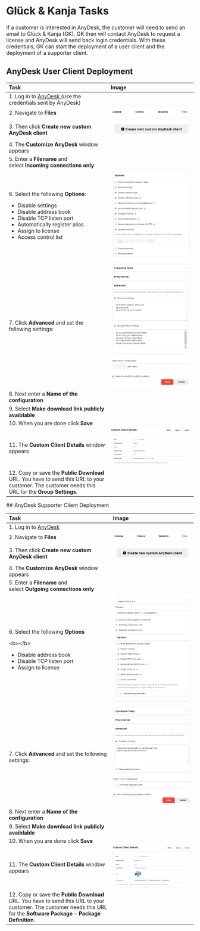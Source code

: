 # Glück & Kanja Tasks

If a customer is interested in AnyDesk, the customer will need to send an email to Glück & Kanja \(GK\). GK then will contact AnyDesk to request a license and AnyDesk will send back login credentials. With these credentials, GK can start the deployment of a user client and the deployment of a supporter client.

## AnyDesk User Client Deployment

<table>
  <thead>
    <tr>
      <th style="text-align:left">Task</th>
      <th style="text-align:left">Image</th>
    </tr>
  </thead>
  <tbody>
    <tr>
      <td style="text-align:left">1. Log in to <a href="https://my.anydesk.com/login">AnyDesk </a>(use the
        <br
        />credentials sent by AnyDesk)</td>
      <td style="text-align:left"></td>
    </tr>
    <tr>
      <td style="text-align:left">2. Navigate to <b>Files</b>
      </td>
      <td style="text-align:left">
        <img src="../../.gitbook/assets/image.png" alt/>
      </td>
    </tr>
    <tr>
      <td style="text-align:left">3. Then click <b>Create new custom AnyDesk client</b>
      </td>
      <td style="text-align:left">
        <img src="../../.gitbook/assets/anydesk_createnewclient.PNG" alt/>
      </td>
    </tr>
    <tr>
      <td style="text-align:left">4. The <b>Customize AnyDesk</b> window appears</td>
      <td style="text-align:left"></td>
    </tr>
    <tr>
      <td style="text-align:left">5. Enter a <b>Filename</b> and
        <br />select <b>Incoming connections only</b>
      </td>
      <td style="text-align:left"></td>
    </tr>
    <tr>
      <td style="text-align:left">
        <p>6. Select the following <b>Options</b>:
          <br />
        </p>
        <ul>
          <li>Disable settings</li>
          <li>Disable address book</li>
          <li>Disable TCP listen port</li>
          <li>Automatically register alias</li>
          <li>Assign to license</li>
          <li>Access control list</li>
        </ul>
      </td>
      <td style="text-align:left">
        <img src="../../.gitbook/assets/anydesk_options.png" alt/>
      </td>
    </tr>
    <tr>
      <td style="text-align:left">
        <p>7. Click <b>Advanced</b> and set the following settings:</p>
        <p></p>
        <ul></ul>
      </td>
      <td style="text-align:left">
        <img src="../../.gitbook/assets/anydesk_advancedoptions.png" alt/>
      </td>
    </tr>
    <tr>
      <td style="text-align:left">8. Next enter a <b>Name of the configuration</b>
      </td>
      <td style="text-align:left"></td>
    </tr>
    <tr>
      <td style="text-align:left">9. Select <b>Make download link publicly avaiblable</b>
      </td>
      <td style="text-align:left"></td>
    </tr>
    <tr>
      <td style="text-align:left">10. When you are done click <b>Save</b>
      </td>
      <td style="text-align:left"></td>
    </tr>
    <tr>
      <td style="text-align:left">11. The <b>Custom Client Details</b> window appears</td>
      <td style="text-align:left">
        <img src="../../.gitbook/assets/anydesk_publicdownload.png" alt/>
      </td>
    </tr>
    <tr>
      <td style="text-align:left">12. Copy or save the <b>Public Download</b> URL. You have to send this URL
        to your customer. The customer needs this URL for the <b>Group Settings</b>.</td>
      <td
      style="text-align:left"></td>
    </tr>
  </tbody>
</table>## AnyDesk Supporter Client Deployment

<table>
  <thead>
    <tr>
      <th style="text-align:left">Task</th>
      <th style="text-align:left">Image</th>
    </tr>
  </thead>
  <tbody>
    <tr>
      <td style="text-align:left">1. Log in to <a href="https://my.anydesk.com/login">AnyDesk</a>
      </td>
      <td style="text-align:left"></td>
    </tr>
    <tr>
      <td style="text-align:left">2. Navigate to <b>Files</b>
      </td>
      <td style="text-align:left">
        <img src="../../.gitbook/assets/image.png" alt/>
      </td>
    </tr>
    <tr>
      <td style="text-align:left">3. Then click <b>Create new custom AnyDesk client</b>
      </td>
      <td style="text-align:left">
        <img src="../../.gitbook/assets/anydesk_createnewclient.PNG" alt/>
      </td>
    </tr>
    <tr>
      <td style="text-align:left">4. The <b>Customize AnyDesk</b> window appears</td>
      <td style="text-align:left"></td>
    </tr>
    <tr>
      <td style="text-align:left">5. Enter a <b>Filename</b> and
        <br />select <b>Outgoing connections only</b>
      </td>
      <td style="text-align:left"></td>
    </tr>
    <tr>
      <td style="text-align:left">
        <p>6. Select the following <b>Options</b>
        </p>
        <p>&lt;b&gt;&lt;/b&gt;</p>
        <ul>
          <li>Disable address book</li>
          <li>Disable TCP listen port</li>
          <li>Assign to license</li>
        </ul>
      </td>
      <td style="text-align:left">
        <img src="../../.gitbook/assets/anydesksupporter_options.png" alt/>
      </td>
    </tr>
    <tr>
      <td style="text-align:left">
        <p>7. Click <b>Advanced</b> and set the following settings:</p>
        <p></p>
        <ul></ul>
      </td>
      <td style="text-align:left">
        <img src="../../.gitbook/assets/anydesksupporter_advancedoptions.png"
        alt/>
      </td>
    </tr>
    <tr>
      <td style="text-align:left">8. Next enter a <b>Name of the configuration</b>
      </td>
      <td style="text-align:left"></td>
    </tr>
    <tr>
      <td style="text-align:left">9. Select <b>Make download link publicly avaiblable</b>
      </td>
      <td style="text-align:left"></td>
    </tr>
    <tr>
      <td style="text-align:left">10. When you are done click <b>Save</b>
      </td>
      <td style="text-align:left"></td>
    </tr>
    <tr>
      <td style="text-align:left">11. The <b>Custom Client Details</b> window appears</td>
      <td style="text-align:left">
        <img src="../../.gitbook/assets/anydesksupporter_publicdownload.png" alt/>
      </td>
    </tr>
    <tr>
      <td style="text-align:left">12. Copy or save the <b>Public Download</b> URL. You have to send this URL
        to your customer. The customer needs this URL for the <b>Software Package - Package Definition</b>.</td>
      <td
      style="text-align:left"></td>
    </tr>
  </tbody>
</table>